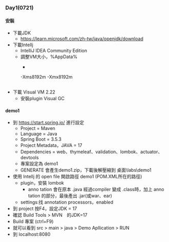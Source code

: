 ### Day1(0721)
#### 安裝
- 下載JDK
  - https://learn.microsoft.com/zh-tw/java/openjdk/download
- 下載Intellj
  - IntelliJ IDEA Community Edition
  - 調整VM大小，%AppData%
    - ```
     -Xms8192m
     -Xmx8192m
      ```
- 下載 Visual VM 2.22
  - 安裝plugin Visual GC

#### demo1
- 到 https://start.spring.io/ 進行設定
  - Project = Maven
  - Language = Java
  - Spring Boot = 3.5.3
  - Project Metadata，JAVA = 17
  - Dependencies = web、thymeleaf、validation、lombok、actuator、devtools
  - 專案設定為 demo1
  - GENERATE 會產生demo1.zip，下載後解壓縮到 桌面\labs\demo1
- 使用 Intellj 的 open file 開啟路徑 demo1 (POM.XML所在的路徑)
  - plugin，安裝 lombok
    - anno tation 會在原本 .java 經過compiler 變成 .class時，加上 anno tation 的部分，最後產出 .jar(或war、ear)
  - settings:找 annotation processors，enabled
- 到 project 按F4，設定JDK = 17
- 確認 Build Tools > MVN　的JDK=17
- Build 專案 (ctrl+F9)
- 就可以看到 src > main > java > Demo Apllication > RUN
- 到 localhost:8080
    
